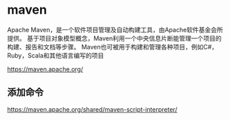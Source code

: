 # maven

Apache Maven，是一个软件项目管理及自动构建工具，由Apache软件基金会所提供。
基于项目对象模型概念，Maven利用一个中央信息片断能管理一个项目的构建、报告和文档等步骤。 
Maven也可被用于构建和管理各种项目，例如C#，Ruby，Scala和其他语言编写的项目

https://maven.apache.org/



## 添加命令

https://maven.apache.org/shared/maven-script-interpreter/

